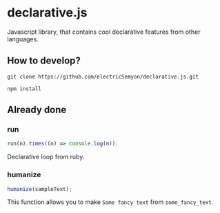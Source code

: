 # declarative.js
Javascript library, that contains cool declarative features from other languages.

## How to develop?
`git clone https://github.com/electricSemyon/declarative.js.git`

`npm install`

## Already done

### run
```javascript 
run(n).times((n) => console.log(n));
```
Declarative loop from ruby. 

### humanize
```javascript 
humanize(sampleText);
```
This function allows you to make `Some fancy text` from `some_fancy_text`.
